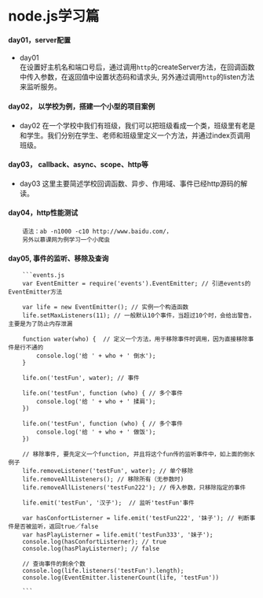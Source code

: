 node.js学习篇
====
#### day01，server配置
* day01 <br>
        在设置好主机名和端口号后，通过调用`http`的createServer方法，在回调函数中传入参数，在返回值中设置状态码和请求头,
    另外通过调用`http`的listen方法来监听服务。
#### day02， 以学校为例，搭建一个小型的项目案例
* day02
        在一个学校中我们有班级，我们可以把班级看成一个类，班级里有老是和学生。我们分别在学生、老师和班级里定义一个方法，并通过index页调用班级。

#### day03， callback、async、scope、http等
* day03
        这里主要简述学校回调函数、异步、作用域、事件已经http源码的解读。

#### day04，http性能测试
        语法：ab -n1000 -c10 http://www.baidu.com/，
        另外以慕课网为例学习一个小爬虫

#### day05, 事件的监听、移除及查询
        ```events.js
        var EventEmitter = require('events').EventEmitter; // 引进events的EventEmitter方法

        var life = new EventEmitter(); // 实例一个构造函数
        life.setMaxListeners(11); // 一般默认10个事件，当超过10个时，会给出警告，主要是为了防止内存泄漏

        function water(who) {  // 定义一个方法，用于移除事件时调用，因为直接移除事件是行不通的
            console.log('给 ' + who + ' 倒水');
        }

        life.on('testFun', water); // 事件

        life.on('testFun', function (who) { // 多个事件
            console.log('给 ' + who + ' 揉肩');
        })

        life.on('testFun', function (who) { // 多个事件
            console.log('给 ' + who + ' 做饭');
        })

        // 移除事件, 要先定义一个function, 并且将这个fun传的监听事件中，如上面的倒水例子
        life.removeListener('testFun', water); // 单个移除
        life.removeAllListeners(); // 移除所有（无参数时)
        life.removeAllListeners('testFun222'); // 传入参数，只移除指定的事件

        life.emit('testFun', '汉子');  // 监听'testFun'事件

        var hasConfortListerner = life.emit('testFun222', '妹子'); // 判断事件是否被监听，返回true／false
        var hasPlayListerner = life.emit('testFun333', '妹子');
        console.log(hasConfortListerner); // true
        console.log(hasPlayListerner); // false

        // 查询事件的剩余个数
        console.log(life.listeners('testFun').length);
        console.log(EventEmitter.listenerCount(life, 'testFun'))

        ```